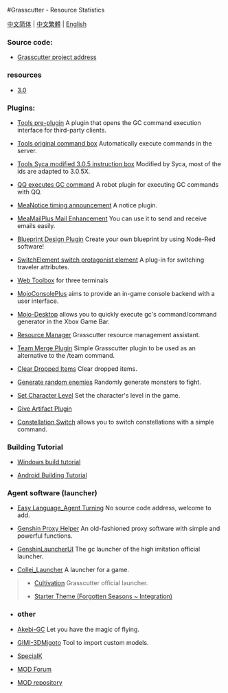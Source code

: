 #Grasscutter - Resource Statistics

[中文简体](https://github.com/Yuer-QAQ/Grasscutter-Plugin/blob/main/README.md) | [中文繁體](https://github.com/Yuer-QAQ/Grasscutter-Plugin/blob/main/README_zh-TW.md) | [English](https://github.com/Yuer-QAQ/Grasscutter-Plugin/blob/main/README_en-US.md)

### Source code:

* [Grasscutter project address](https://github.com/Grasscutters/Grasscutter)

### resources

* [3.0](https://github.com/tamilpp25/Grasscutter_Resources)

### Plugins:

* [Tools pre-plugin](https://github.com/jie65535/gc-opencommand-plugin) A plugin that opens the GC command execution interface for third-party clients.

* [Tools original command box](https://github.com/jie65535/GrasscutterCommandGenerator) Automatically execute commands in the server.

* [Tools Syca modified 3.0.5 instruction box](https://github.com/TeyvatL/GrasscutterTool-3.0.5) Modified by Syca, most of the ids are adapted to 3.0.5X.

* [QQ executes GC command](https://github.com/jie65535/JGrasscutterCommand) A robot plugin for executing GC commands with QQ.

* [MeaNotice timing announcement](https://github.com/Coooookies/Grasscutter-MeaNotice) A notice plugin.

* [MeaMailPlus Mail Enhancement](https://github.com/Coooookies/Grasscutter-MeaMailPlus) You can use it to send and receive emails easily.

* [Blueprint Design Plugin](https://github.com/liujiaqi7998/EasyGrasscutters) Create your own blueprint by using Node-Red software!

* [SwitchElement switch protagonist element](https://github.com/Penelopeep/SwitchElementTraveller) A plug-in for switching traveler attributes.

* [Web Toolbox](https://github.com/liujiaqi7998/GrasscuttersWebDashboard) for three terminals

* [MojoConsolePlus](https://github.com/gc-mojoconsole/gc-mojoconsole-backend) aims to provide an in-game console backend with a user interface.

* [Mojo-Desktop](https://github.com/gc-toolkit/Mojo-Desktop) allows you to quickly execute gc's command/command generator in the Xbox Game Bar.

* [Resource Manager](https://github.com/gc-toolkit/gc-cli) Grasscutter resource management assistant.

* [Team Merge Plugin](https://github.com/Penelopeep/TeamMerge) Simple Grasscutter plugin to be used as an alternative to the /team command.

* [Clear Dropped Items](https://github.com/hamusuke0323/DroppedItemsKiller) Clear dropped items.

* [Generate random enemies](https://github.com/NotThorny/MobWave) Randomly generate monsters to fight.

* [Set Character Level](https://github.com/NotThorny/setLevel) Set the character's level in the game.

* [Give Artifact Plugin](https://github.com/snoobi-seggs/GiveArtifactPlugin)

* [Constellation Switch](https://github.com/Penelopeep/SetConstellation_Plugin) allows you to switch constellations with a simple command.

### Building Tutorial

* [Windows build tutorial](https://www.rainkavik.com/archives/254/)

* [Android Building Tutorial](https://github.com/ElaXan/GCAndroid)

### Agent software (launcher)

* [Easy Language_Agent Turning](https://cloud.rainkavik.com/s/gKBcV) No source code address, welcome to add.

* [Genshin Proxy Helper](https://github.com/liujiaqi7998/genshinclienthelper) An old-fashioned proxy software with simple and powerful functions.

* [GenshinLauncherUI](https://github.com/gc-toolkit/GenshinLauncher) The gc launcher of the high imitation official launcher.

* [Collei_Launcher](https://github.com/Bambi5/Collei_Launcher) A launcher for a game.

>* [Cultivation](https://github.com/Grasscutters/Cultivation/blob/main/README_zh-CN.md) Grasscutter official launcher.
>
>* [Starter Theme (Forgotten Seasons ~ Integration)](https://github.com/Yuer-QAQ/Grasscutter-Plugin/blob/main/Custom%20skins_en-US.md)

* ### other

* [Akebi-GC](https://github.com/Akebi-Group/Akebi-GC) Let you have the magic of flying.

* [GIMI-3DMigoto](https://github.com/SilentNightSound/GI-Model-Importer/blob/main/CN_README.md) Tool to import custom models.

* [SpecialK](https://github.com/SpecialKO/SpecialK)

* [MOD Forum](https://gamebanana.com/games/8552)

* [MOD repository](https://github.com/zeroruka/GI-Assets)